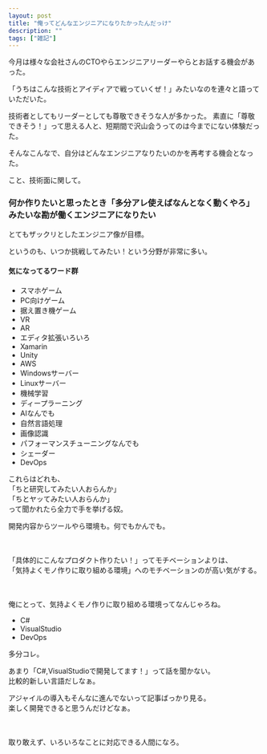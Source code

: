 ```yaml
---
layout: post
title: "俺ってどんなエンジニアになりたかったんだっけ"
description: ""
tags: ["雑記"]
---
```


今月は様々な会社さんのCTOやらエンジニアリーダーやらとお話する機会があった。

「うちはこんな技術とアイディアで戦っていくぜ！」みたいなのを連々と語っていただいた。


技術者としてもリーダーとしても尊敬できそうな人が多かった。
素直に「尊敬できそう！」って思える人と、短期間で沢山会うってのは今までにない体験だった。

そんなこんなで、自分はどんなエンジニアなりたいのかを再考する機会となった。

<!-- more -->

こと、技術面に関して。

### 何か作りたいと思ったとき「多分アレ使えばなんとなく動くやろ」みたいな勘が働くエンジニアになりたい

とてもザックリとしたエンジニア像が目標。

というのも、いつか挑戦してみたい！という分野が非常に多い。

#### 気になってるワード群

* スマホゲーム
* PC向けゲーム
* 据え置き機ゲーム
* VR
* AR
* エディタ拡張いろいろ
* Xamarin
* Unity
* AWS
* Windowsサーバー
* Linuxサーバー
* 機械学習
* ディープラーニング
* AIなんでも
* 自然言語処理
* 画像認識
* パフォーマンスチューニングなんでも
* シェーダー
* DevOps

これらはどれも、  
「ちと研究してみたい人おらんか」  
「ちとヤッてみたい人おらんか」  
って聞かれたら全力で手を挙げる奴。

開発内容からツールやら環境も。何でもかんでも。

　 

「具体的にこんなプロダクト作りたい！」ってモチベーションよりは、  
「気持よくモノ作りに取り組める環境」へのモチベーションのが高い気がする。  

　 

俺にとって、気持よくモノ作りに取り組める環境ってなんじゃろね。


* C#
* VisualStudio
* DevOps

多分コレ。

あまり「C#,VisualStudioで開発してます！」って話を聞かない。  
比較的新しい言語だしなぁ。

アジャイルの導入もそんなに進んでないって記事ばっかり見る。  
楽しく開発できると思うんだけどなぁ。

　  

取り敢えず、いろいろなことに対応できる人間になろ。